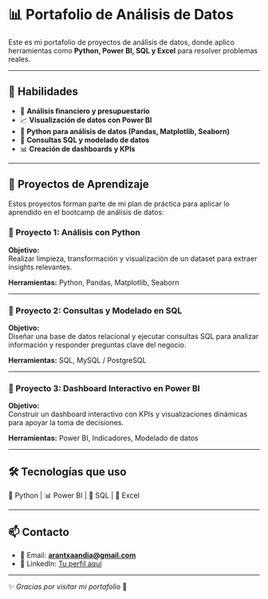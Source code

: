 # 📊 Portafolio de Análisis de Datos  

Este es mi portafolio de proyectos de análisis de datos, donde aplico herramientas como **Python, Power BI, SQL y Excel** para resolver problemas reales.  

---

## 🧠 Habilidades  
- 📌 **Análisis financiero y presupuestario**  
- 📈 **Visualización de datos con Power BI**  
- 🐍 **Python para análisis de datos (Pandas, Matplotlib, Seaborn)**  
- 💾 **Consultas SQL y modelado de datos**  
- 📊 **Creación de dashboards y KPIs**  

---

## 📁 Proyectos de Aprendizaje  

Estos proyectos forman parte de mi plan de práctica para aplicar lo aprendido en el bootcamp de análisis de datos:  

### 🔹 Proyecto 1: Análisis con Python  
**Objetivo:**  
Realizar limpieza, transformación y visualización de un dataset para extraer insights relevantes.  

**Herramientas:** Python, Pandas, Matplotlib, Seaborn  

---

### 🔹 Proyecto 2: Consultas y Modelado en SQL  
**Objetivo:**  
Diseñar una base de datos relacional y ejecutar consultas SQL para analizar información y responder preguntas clave del negocio.  

**Herramientas:** SQL, MySQL / PostgreSQL  

---

### 🔹 Proyecto 3: Dashboard Interactivo en Power BI  
**Objetivo:**  
Construir un dashboard interactivo con KPIs y visualizaciones dinámicas para apoyar la toma de decisiones.  

**Herramientas:** Power BI, Indicadores, Modelado de datos  

---

## 🛠️ Tecnologías que uso  
🐍 Python | 📊 Power BI | 💾 SQL | 📑 Excel  

---

## 📫 Contacto  
- 📧 Email: **arantxaandia@gmail.com**  
- 💼 LinkedIn: [Tu perfil aquí](https://www.linkedin.com/)  

---

✨ *Gracias por visitar mi portafolio* 🙂  
